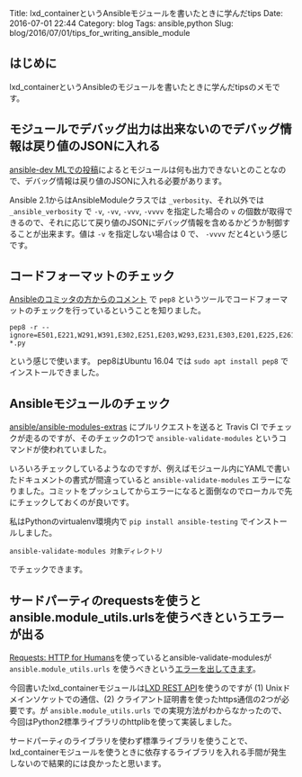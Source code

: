 Title: lxd_containerというAnsibleモジュールを書いたときに学んだtips
Date: 2016-07-01 22:44
Category: blog
Tags: ansible,python
Slug: blog/2016/07/01/tips_for_writing_ansible_module

## はじめに
lxd_containerというAnsibleのモジュールを書いたときに学んだtipsのメモです。

## モジュールでデバッグ出力は出来ないのでデバッグ情報は戻り値のJSONに入れる

[ansible-dev MLでの投稿](https://groups.google.com/d/msg/ansible-devel/s0iSb7phnqY/UB9vaLFJAwAJ)によるとモジュールは何も出力できないとのことなので、デバッグ情報は戻り値のJSONに入れる必要があります。

Ansible 2.1からはAnsibleModuleクラスでは `_verbosity`、それ以外では `_ansible_verbosity` で `-v`, `-vv`, `-vvv`, `-vvvv` を指定した場合の `v` の個数が取得できるので、それに応じて戻り値のJSONにデバッグ情報を含めるかどうか制御することが出来ます。値は `-v` を指定しない場合は 0 で、 `-vvvv` だと4という感じです。

## コードフォーマットのチェック

[Ansibleのコミッタの方からのコメント](https://github.com/ansible/ansible-modules-extras/pull/2208#discussion_r62996064) で `pep8` というツールでコードフォーマットのチェックを行っているということを知りました。

```
pep8 -r --ignore=E501,E221,W291,W391,E302,E251,E203,W293,E231,E303,E201,E225,E261,E241,E402 *.py
```

という感じで使います。 pep8はUbuntu 16.04 では `sudo apt install pep8` でインストールできました。


## Ansibleモジュールのチェック

[ansible/ansible-modules-extras](https://github.com/ansible/ansible-modules-extras) にプルリクエストを送ると Travis CI でチェックが走るのですが、そのチェックの1つで `ansible-validate-modules` というコマンドが使われていました。

いろいろチェックしているようなのですが、例えばモジュール内にYAMLで書いたドキュメントの書式が間違っていると `ansible-validate-modules` エラーになりました。コミットをプッシュしてからエラーになると面倒なのでローカルで先にチェックしておくのが良いです。

私はPythonのvirtualenv環境内で `pip install ansible-testing` でインストールしました。

```
ansible-validate-modules 対象ディレクトリ
```

でチェックできます。


## サードパーティのrequestsを使うとansible.module_utils.urlsを使うべきというエラーが出る

[Requests: HTTP for Humans](http://docs.python-requests.org/en/master/)を使っているとansible-validate-modulesが `ansible.module_utils.urls` を使うべきという[エラーを出してきます](https://github.com/ansible/ansible-modules-extras/pull/2208#issuecomment-228027653)。

今回書いたlxd_containerモジュールは[LXD REST API](https://github.com/lxc/lxd/blob/master/doc/rest-api.md)を使うのですが (1) Unixドメインソケットでの通信、(2) クライアント証明書を使ったhttps通信の2つが必要です。が `ansible.module_utils.urls` での実現方法がわからなかったので、今回はPython2標準ライブラリのhttplibを使って実装しました。

サードパーティのライブラリを使わず標準ライブラリを使うことで、lxd_containerモジュールを使うときに依存するライブラリを入れる手間が発生しないので結果的には良かったと思います。

